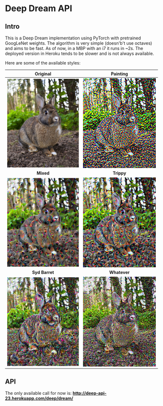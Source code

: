 # Deep Dream API

## Intro

This is a Deep Dream implementation using PyTorch with pretrained GoogLeNet weights. The algorithm is very simple (doesn'b't use octaves) and aims to be fast. As of now, in a MBP with an i7 it runs in ~2s. The deployed version in Heroku tends to be slower and is not always available.

Here are some of the available styles:

| Original | Painting |
| --- | --- |
| ![Bunny](demo/bunny.jpg) | ![Painting Bunny](demo/painting.jpeg) |
| <center>**Mixed**</center> | <center>**Trippy**</center> |
| ![Mixed Bunny](demo/texture.jpeg) | ![Trippy Bunny](demo/trippy.jpeg) |
| <center>**Syd Barret**</center> | <center>**Whatever**</center> |
| ![Syd Barret Bunny](demo/barret.jpeg) | ![Whatever Bunny](demo/whatever.jpeg) |


## API

The only available call for now is: **http://deep-api-23.herokuapp.com/deep/dream/<style>**
where *<style>* is one of:

- painting
- texture
- trippy
- barret
- whatever

No API Key is required.

## Deployment

This API is hosted in [heroku](http://heroku.com). Here is a snippet to quickly try the API using the **trippy** style:

```
curl \
    -X POST \
    -F 'image=@/path/to/source/image.jpeg' \
    http://deep-api-23.herokuapp.com/deep/dream/trippy \
    --output /path/to/output/image.jpeg
```

The Heroku app is linked to this repo to perform continous deployment over the master branch.

#### DISCLAIMER:

Heroku requests have a timeout of 30s. This time should be enough to run the algorithm, but it's not consistent at all! So it won't work every time.

## Requirements

- [Dev Requirements](./support/requirements/dev.txt) can be installed using: `pip install -r ./support/requirements/dev.txt`.
- [Heroku Requirements](./support/requirements/heroku.txt) are prepared to install the CPU-only PyTorch version and will work in Linux only.

## Development Run

### uwsgi

```
uwsgi --ini uwsgi.ini 
```

### development

```
python deep_api
```
